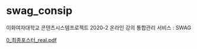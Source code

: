 # swag_consip

이화여자대학교 콘텐츠시스템프로젝트 2020-2 
온라인 강의 통합관리 서비스 : SWAG

[0_최종포스터_real.pdf](https://github.com/aroneia/swag_consip/files/6136137/0_._real.pdf)
